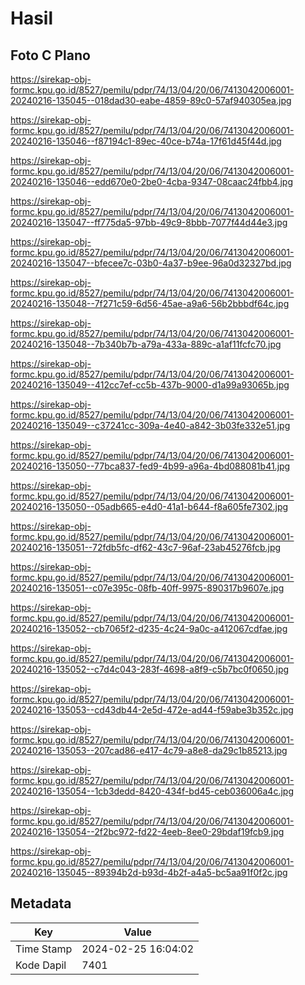 # Hasil

## Foto C Plano

https://sirekap-obj-formc.kpu.go.id/8527/pemilu/pdpr/74/13/04/20/06/7413042006001-20240216-135045--018dad30-eabe-4859-89c0-57af940305ea.jpg

https://sirekap-obj-formc.kpu.go.id/8527/pemilu/pdpr/74/13/04/20/06/7413042006001-20240216-135046--f87194c1-89ec-40ce-b74a-17f61d45f44d.jpg

https://sirekap-obj-formc.kpu.go.id/8527/pemilu/pdpr/74/13/04/20/06/7413042006001-20240216-135046--edd670e0-2be0-4cba-9347-08caac24fbb4.jpg

https://sirekap-obj-formc.kpu.go.id/8527/pemilu/pdpr/74/13/04/20/06/7413042006001-20240216-135047--ff775da5-97bb-49c9-8bbb-7077f44d44e3.jpg

https://sirekap-obj-formc.kpu.go.id/8527/pemilu/pdpr/74/13/04/20/06/7413042006001-20240216-135047--bfecee7c-03b0-4a37-b9ee-96a0d32327bd.jpg

https://sirekap-obj-formc.kpu.go.id/8527/pemilu/pdpr/74/13/04/20/06/7413042006001-20240216-135048--7f271c59-6d56-45ae-a9a6-56b2bbbdf64c.jpg

https://sirekap-obj-formc.kpu.go.id/8527/pemilu/pdpr/74/13/04/20/06/7413042006001-20240216-135048--7b340b7b-a79a-433a-889c-a1af11fcfc70.jpg

https://sirekap-obj-formc.kpu.go.id/8527/pemilu/pdpr/74/13/04/20/06/7413042006001-20240216-135049--412cc7ef-cc5b-437b-9000-d1a99a93065b.jpg

https://sirekap-obj-formc.kpu.go.id/8527/pemilu/pdpr/74/13/04/20/06/7413042006001-20240216-135049--c37241cc-309a-4e40-a842-3b03fe332e51.jpg

https://sirekap-obj-formc.kpu.go.id/8527/pemilu/pdpr/74/13/04/20/06/7413042006001-20240216-135050--77bca837-fed9-4b99-a96a-4bd088081b41.jpg

https://sirekap-obj-formc.kpu.go.id/8527/pemilu/pdpr/74/13/04/20/06/7413042006001-20240216-135050--05adb665-e4d0-41a1-b644-f8a605fe7302.jpg

https://sirekap-obj-formc.kpu.go.id/8527/pemilu/pdpr/74/13/04/20/06/7413042006001-20240216-135051--72fdb5fc-df62-43c7-96af-23ab45276fcb.jpg

https://sirekap-obj-formc.kpu.go.id/8527/pemilu/pdpr/74/13/04/20/06/7413042006001-20240216-135051--c07e395c-08fb-40ff-9975-890317b9607e.jpg

https://sirekap-obj-formc.kpu.go.id/8527/pemilu/pdpr/74/13/04/20/06/7413042006001-20240216-135052--cb7065f2-d235-4c24-9a0c-a412067cdfae.jpg

https://sirekap-obj-formc.kpu.go.id/8527/pemilu/pdpr/74/13/04/20/06/7413042006001-20240216-135052--c7d4c043-283f-4698-a8f9-c5b7bc0f0650.jpg

https://sirekap-obj-formc.kpu.go.id/8527/pemilu/pdpr/74/13/04/20/06/7413042006001-20240216-135053--cd43db44-2e5d-472e-ad44-f59abe3b352c.jpg

https://sirekap-obj-formc.kpu.go.id/8527/pemilu/pdpr/74/13/04/20/06/7413042006001-20240216-135053--207cad86-e417-4c79-a8e8-da29c1b85213.jpg

https://sirekap-obj-formc.kpu.go.id/8527/pemilu/pdpr/74/13/04/20/06/7413042006001-20240216-135054--1cb3dedd-8420-434f-bd45-ceb036006a4c.jpg

https://sirekap-obj-formc.kpu.go.id/8527/pemilu/pdpr/74/13/04/20/06/7413042006001-20240216-135054--2f2bc972-fd22-4eeb-8ee0-29bdaf19fcb9.jpg

https://sirekap-obj-formc.kpu.go.id/8527/pemilu/pdpr/74/13/04/20/06/7413042006001-20240216-135045--89394b2d-b93d-4b2f-a4a5-bc5aa91f0f2c.jpg


## Metadata

| Key        | Value               |
| ---------- | ------------------- |
| Time Stamp | 2024-02-25 16:04:02 |
| Kode Dapil | 7401                |



